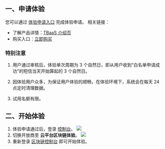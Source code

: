 ## 一、申请体验
您可以通过 [体验申请入口](/act/apply/tbaas0) 完成体验申请。
相关链接：
- 了解产品详情：[TBaaS 介绍页](/product/tbaas)
- 购买入口：[立即购买](http://buy.tce.fsphere.cn/tbaas_blockchain)

### 特别注意
1. 用户通过审核后，体验单次周期为 3 个自然日，即从用户收到“白名单申请成功”的短信当天开始算起的 3 个自然日。

2. 因体验用户众多，为保证用户体验的顺畅，在体验环境下，系统会在每天 24 点定时清理数据。

3. 试用名额有限。

## 二、开始体验
1. 体验申请通过后，登录 [控制台](http://console.tce.fsphere.c)。
![](http://imgcache.tcecqpoc.fsphere.cn/image/main.qcloudimg.com/raw/f8e832d763a1c0d661e4bb8baf4cb539.png)
2. 切换开放商至 **云平台区块链体验**。
![](http://imgcache.tcecqpoc.fsphere.cn/image/main.qcloudimg.com/raw/21837908e585612e906738e69488100e.png)
3. 重新登录 [区块链控制台](http://console.tcecqpoc.fsphere.cn/tbaas) 即可开始体验。
